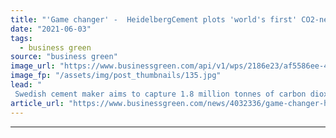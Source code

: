 ```yaml
---
title: "'Game changer' -  HeidelbergCement plots 'world's first' CO2-neutral cement factory"
date: "2021-06-03"
tags: 
  - business green
source: "business green"
image_url: "https://www.businessgreen.com/api/v1/wps/2186e23/af5586ee-4d22-4e37-a20a-b18f4a2a64b1/1/saecke-HeidelbergCement-185x114.jpg"
image_fp: "/assets/img/post_thumbnails/135.jpg"
lead: "
 Swedish cement maker aims to capture 1.8 million tonnes of carbon dioxide from the plant by the end of the decade for storage under the seabed ..."
article_url: "https://www.businessgreen.com/news/4032336/game-changer-heidelbergcement-plots-world-co2-neutral-cement-factory"
---
```


---
